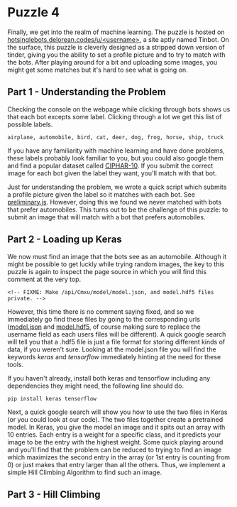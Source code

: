 Puzzle 4
========

Finally, we get into the realm of machine learning. The puzzle is hosted on [hotsinglebots.delorean.codes/u/\<username>](https://hotsinglebots.delorean.codes/u/<username>), a site aptly named Tinbot. On the surface, this puzzle is cleverly designed as a stripped down version of tinder, giving you the ability to set a profile picture and to try to match with the bots. After playing around for a bit and uploading some images, you might get some matches but it's hard to see what is going on.

Part 1 - Understanding the Problem
----------------------------------

Checking the console on the webpage while clicking through bots shows us that each bot excepts some label. Clicking through a lot we get this list of possible labels.

```
airplane, automobile, bird, cat, deer, dog, frog, horse, ship, truck
```

If you have any familiarity with machine learning and have done problems, these labels probably look familiar to you, but you could also google them and find a popular dataset called [CIPHAR-10](https://www.cs.toronto.edu/~kriz/cifar.html). If you submit the correct image for each bot given the label they want, you'll match with that bot.

Just for understanding the problem, we wrote a quick script which submits a profile picture given the label so it matches with each bot. See [preliminary.js](preliminary.js). However, doing this we found we never matched with bots that prefer automobiles. This turns out to be the challenge of this puzzle: to submit an image that will match with a bot that prefers automobiles. 

Part 2 - Loading up Keras
-------------------------

We now must find an image that the bots see as an automobile. Although it might be possible to get luckly while trying random images, the key to this puzzle is again to inspect the page source in which you will find this comment at the very top.

```
<!-- FIXME: Make /api/Cmxu/model/model.json, and model.hdf5 files private. -->
```

However, this time there is no comment saying fixed, and so we immediately go find these files by going to the corresponding urls ([model.json](https://hotsinglebots.delorean.codes/api/<username>/model/model.json) and [model.hdf5](https://hotsinglebots.delorean.codes/api/<username>/model/model.hdf5), of course making sure to replace the username field as each users files will be different). A quick google search will tell you that a .hdf5 file is just a file format for storing different kinds of data, if you weren't sure. Looking at the model.json file you will find the keywords *keras* and *tensorflow* immediately hinting at the need for these tools.

If you haven't already, install both keras and tensorflow including any dependencies they might need, the following line should do.

```
pip install keras tensorflow
```

Next, a quick google search will show you how to use the two files in Keras (or you could look at our code). The two files together create a pretrained model. In Keras, you give the model an image and it spits out an array with 10 entries. Each entry is a weight for a specific class, and it predicts your image to be the entry with the highest weight. Some quick playing around and you'll find that the problem can be reduced to trying to find an image which maximizes the second entry in the array (or 1st entry is counting from 0) or just makes that entry larger than all the others. Thus, we implement a simple Hill Climbing Algorithm to find such an image.

Part 3 - Hill Climbing
----------------------

